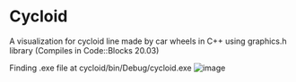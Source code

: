 # Cycloid

A visualization for cycloid line made by car wheels in C++ using graphics.h library (Compiles in Code::Blocks 20.03)

Finding .exe file at cycloid/bin/Debug/cycloid.exe
![image](https://user-images.githubusercontent.com/85390538/213617740-7d24dbef-f445-4c76-9638-0f857eee915f.png)

